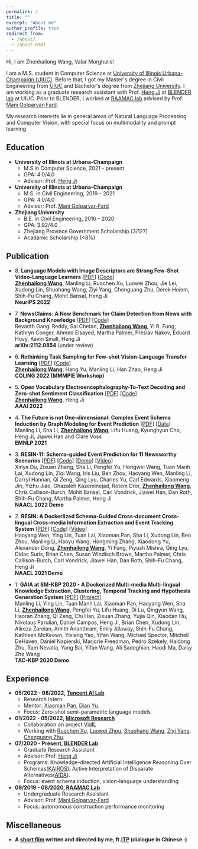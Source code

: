 ```yaml
---
permalink: /
title: ""
excerpt: "About me"
author_profile: true
redirect_from: 
  - /about/
  - /about.html
---
```

Hi, I am Zhenhailong Wang, Valar Morghulis!

I am a M.S. student in Computer Science at [University of Illinois Urbana-Champaign (UIUC)](https://illinois.edu/). Before that, I got my Master's degree in Civil Engineering from [UIUC](https://illinois.edu/) and Bachelor's degree from [Zhejiang University](https://www.zju.edu.cn/english/). I am working as a graduate research assistant with Prof. [Heng Ji](http://blender.cs.illinois.edu/hengji.html) at [BLENDER lab](http://blender.cs.illinois.edu/index.html) at UIUC. Prior to BLENDER, I worked at [RAAMAC lab](https://raamac.cee.illinois.edu/) advised by Prof. [Mani Golparvar-Fard](https://cs.illinois.edu/about/people/faculty/mgolpar). 

My research interests lie in general areas of Natural Language Processing and Computer Vision, with special focus on multimodality and prompt learning.

<!-- Recent Highlight
------
  * **Introducing [VidIL](https://arxiv.org/abs/2205.10747), a few-shot Video-language Learner via Image
and Language models**
  * **[EEG decoding paper](https://arxiv.org/abs/2112.02690) accepted to AAAI 2022**
  * **[Schema induction paper](https://arxiv.org/abs/2104.06344) got accepted to EMNLP 2021**
-->
     
Education
------
  * **University of Illinois at Urbana-Champaign**
    * M.S in Computer Science, 2021 - present
    * GPA: 4.0/4.0
    * Advisor: Prof. [Heng Ji](http://blender.cs.illinois.edu/hengji.html)
  * **University of Illinois at Urbana-Champaign**
    * M.S. in Civil Engineering, 2019 - 2021
    * GPA: 4.0/4.0
    * Advisor: Prof. [Mani Golparvar-Fard](https://cs.illinois.edu/about/people/faculty/mgolpar)
  * **Zhejiang University**
    * B.E. in Civil Engineering, 2016 - 2020
    * GPA: 3.92/4.0
    * Zhejiang Province Government Scholarship (3/127)
    * Acadamic Scholarship (<8%)
     
 
Publication
------
  * 8\. **Language Models with Image Descriptors are Strong Few-Shot Video-Language Learners** [[PDF](https://arxiv.org/abs/2205.10747)] [[Code](https://github.com/MikeWangWZHL/VidIL)]<br>
  <ins>**Zhenhailong Wang**</ins>, Manling Li, Ruochen Xu, Luowei Zhou, Jie Lei, Xudong Lin, Shuohang Wang, Ziyi Yang, Chenguang Zhu, Derek Hoiem, Shih-Fu Chang, Mohit Bansal, Heng Ji<br>
  **NeurIPS 2022**
  
  * 7\. **NewsClaims: A New Benchmark for Claim Detection from News with Background Knowledge** [[PDF](https://arxiv.org/abs/2112.08544)] [[Code](https://github.com/blender-nlp/NewsClaims)]<br> 
  Revanth Gangi Reddy, Sai Chetan, <ins>**Zhenhailong Wang**</ins>, Yi R. Fung, Kathryn Conger, Ahmed Elsayed, Martha Palmer, Preslav Nakov, Eduard Hovy, Kevin Small, Heng Ji<br>
  **arXiv:2112.0854** (under review)

  * 6\. **Rethinking Task Sampling for Few-shot Vision-Language Transfer Learning** [[PDF](https://arxiv.org/abs/2203.04904)] [[Code](https://github.com/MikeWangWZHL/Multitask-Finetuning_CLIP)]<br>
  <ins>**Zhenhailong Wang**</ins>, Hang Yu, Manling Li, Han Zhao, Heng Ji<br>
  **COLING 2022 (MMMPIE Workshop)**
  
  * 5\. **Open Vocabulary Electroencephalography-To-Text Decoding and Zero-shot Sentiment Classification** [[PDF](https://arxiv.org/abs/2112.02690)] [[Code](https://github.com/MikeWangWZHL/EEG-To-Text)]<br> 
  <ins>**Zhenhailong Wang**</ins>, Heng Ji<br>
  **AAAI 2022**
  
  * 4\. **The Future is not One-dimensional: Complex Event Schema Induction by Graph Modeling for Event Prediction** [<a href='https://blender.cs.illinois.edu/paper/schema2021a.pdf'>PDF</a>] [<a href='https://github.com/limanling/temporal-graph-schema'>Data</a>] <br>
  Manling Li, Sha Li, <ins>**Zhenhailong Wang**</ins>, Lifu Huang, Kyunghyun Cho, Heng Ji, Jiawei Han and Clare Voss<br>
  **EMNLP 2021**

  * 3\. **RESIN-11: Schema-guided Event Prediction for 11 Newsworthy Scenarios** [[PDF](https://blender.cs.illinois.edu/paper/resin2022.pdf)] [[Code](https://github.com/RESIN-KAIROS/RESIN-11)] [[Demo](http://18.221.187.153:11000/kairos)] [[Video](https://screencast-o-matic.com/watch/c3nlhnVbeyg)]<br>
  Xinya Du, Zixuan Zhang, Sha Li, Pengfei Yu, Hongwei Wang, Tuan Manh Lai, Xudong Lin, Ziqi Wang, Iris Liu, Ben Zhou, Haoyang Wen, Manling Li, Darryl Hannan, Qi Zeng, Qing Lyu, Charles Yu, Carl Edwards, Xiaomeng Jin, Yizhu Jiao, Ghazaleh Kazeminejad, Rotem Dror, <ins>**Zhenhailong Wang**</ins>, Chris Callison-Burch, Mohit Bansal, Carl Vondrick, Jiawei Han, Dan Roth, Shih-Fu Chang, Martha Palmer, Heng Ji<br>
  **NAACL 2022 Demo**
  
  * 2\. **RESIN: A Dockerlized Schema-Guided Cross-document Cross-lingual Cross-media Information Extraction and Event Tracking System** [[PDF](https://blender.cs.illinois.edu/paper/resin-phase1.pdf)] [[Code](https://github.com/RESIN-KAIROS/RESIN-pipeline-public)] [[Video](http://blender.cs.illinois.edu/software/resin/resin.mp4)]<br>
  Haoyang Wen, Ying Lin, Tuan Lai, Xiaoman Pan, Sha Li, Xudong Lin, Ben Zhou, Manling Li, Haoyu Wang, Hongming Zhang, Xiaodong Yu, Alexander Dong, <ins>**Zhenhailong Wang**</ins>, Yi Fung, Piyush Mishra, Qing Lyu, Dídac Surís, Brian Chen, Susan Windisch Brown, Martha Palmer, Chris Callison-Burch, Carl Vondrick, Jiawei Han, Dan Roth, Shih-Fu Chang, Heng Ji<br>
  **NAACL 2021 Demo**
  
  * 1\. **GAIA at SM-KBP 2020 - A Dockerized Multi-media Multi-lingual Knowledge Extraction, Clustering, Temporal Tracking and Hypothesis Generation System** [<a href='https://dsr.cise.ufl.edu/wp-content/uploads/2021/02/gaia_smkbp_2020.pdf'>PDF</a>] [<a href='https://tac.nist.gov/2020/KBP/SM-KBP/index.html'>Project</a>] <br>
  Manling Li, Ying Lin, Tuan Manh Lai, Xiaoman Pan, Haoyang Wen, Sha Li, <ins>**Zhenhailong Wang**</ins>, Pengfei Yu, Lifu Huang, Di Lu, Qingyun Wang, Haoran Zhang, Qi Zeng, Chi Han, Zixuan Zhang, Yujia Qin, Xiaodan Hu, Nikolaus Parulian, Daniel Campos, Heng Ji, Brian Chen, Xudong Lin, Alireza Zareian, Amith Ananthram, Emily Allaway, Shih-Fu Chang, Kathleen McKeown, Yixiang Yao, Yifan Wang, Michael Spector, Mitchell DeHaven, Daniel Napierski, Marjorie Freedman, Pedro Szekely, Haidong Zhu, Ram Nevatia, Yang Bai, Yifan Wang, Ali Sadeghian, Haodi Ma, Daisy Zhe Wang <br>
  **TAC-KBP 2020 Demo**


Experience
------
  * **05/2022 - 08/2022, [Tencent AI Lab](https://ai.tencent.com/ailab/en/about/)**
    * Research Intern
    * Mentor: [Xiaoman Pan](https://panx27.github.io/homepage/), [Dian Yu](https://sites.google.com/site/yudiandoris/).
    * Focus: Zero-shot semi-parametric language models 
  * **01/2022 - 05/2022, [Microsoft Research](https://www.microsoft.com/en-us/research/lab/microsoft-research-redmond/)**
    * Collaboration on project [VidIL](https://arxiv.org/abs/2205.10747)
    * Working with [Ruochen Xu](https://www.microsoft.com/en-us/research/people/ruox/), [Luowei Zhou](https://www.microsoft.com/en-us/research/people/luozhou/), [Shuohang Wang](https://www.microsoft.com/en-us/research/people/shuowa/), [Ziyi Yang](https://www.microsoft.com/en-us/research/people/ziyiyang/), [Chenguang Zhu](https://www.microsoft.com/en-us/research/people/chezhu/).
  * **07/2020 - Present, [BLENDER Lab](http://blender.cs.illinois.edu/index.html)**
    * Graduate Research Assistant
    * Advisor: Prof. [Heng Ji](http://blender.cs.illinois.edu/hengji.html)
    * Programs: Knowledge-directed Artificial Intelligence Reasoning Over Schemas([KAIROS](https://www.darpa.mil/program/knowledge-directed-artificial-intelligence-reasoning-over-schemas));
    Active Interpretation of Disparate Alternatives([AIDA](https://www.darpa.mil/program/active-interpretation-of-disparate-alternatives)).
    * Focus: event schema induction, vision-language understanding
  * **09/2019 - 08/2020, [RAAMAC Lab](https://raamac.cee.illinois.edu/)**
    * Undergraduate Research Assistant
    * Advisor: Prof. [Mani Golparvar-Fard](https://cs.illinois.edu/about/people/faculty/mgolpar)
    * Focus: autonomous construction performance monitoring

Miscellaneous
------
  * **A [short film](https://www.youtube.com/watch?v=-dyb56lQ-yA&t=2s) written and directed by me, ft.[ITP](https://www.zju.edu.cn/english/2019/1101/c19573a1735987/page.htm) (dialogue in Chinese :)**

